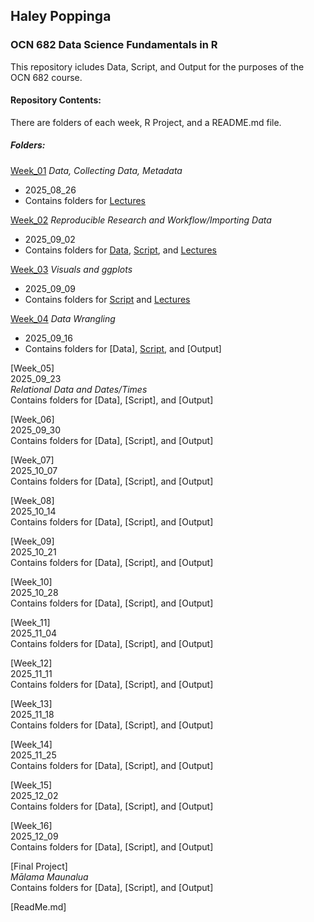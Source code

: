 ## Haley Poppinga
### OCN 682 Data Science Fundamentals in R
This repository icludes Data, Script, and Output for the purposes of the OCN 682 course.

#### Repository Contents:
There are folders of each week, R Project, and a README.md file.
##### Folders:

[Week_01](https://github.com/OCN-682-UH/Poppinga/tree/main/Week_01) _Data, Collecting Data, Metadata_  
* 2025_08_26  
* Contains folders for [Lectures](https://github.com/OCN-682-UH/Poppinga/tree/main/Week_01/Lectures)  


[Week_02](https://github.com/OCN-682-UH/Poppinga/tree/main/Week_02) _Reproducible Research and Workflow/Importing Data_  
* 2025_09_02  
* Contains folders for [Data](https://github.com/OCN-682-UH/Poppinga/tree/main/Week_02/Data), [Script](https://github.com/OCN-682-UH/Poppinga/tree/main/Week_02/Scripts), and [Lectures](https://github.com/OCN-682-UH/Poppinga/tree/main/Week_02/Lectures)


[Week_03](https://github.com/OCN-682-UH/Poppinga/tree/main/Week_03) _Visuals and ggplots_  
* 2025_09_09  
* Contains folders for [Script](https://github.com/OCN-682-UH/Poppinga/tree/main/Week_03/Scripts) and [Lectures](https://github.com/OCN-682-UH/Poppinga/tree/main/Week_03/Lectures)  


[Week_04](https://github.com/OCN-682-UH/Poppinga/tree/main/Week_04) _Data Wrangling_  
* 2025_09_16  
* Contains folders for [Data], [Script](https://github.com/OCN-682-UH/Poppinga/tree/main/Week_04/Scripts), and [Output]  


[Week_05]  
2025_09_23  
_Relational Data and Dates/Times_  
Contains folders for [Data], [Script], and [Output]  

[Week_06]  
2025_09_30  
Contains folders for [Data], [Script], and [Output]

[Week_07]  
2025_10_07  
Contains folders for [Data], [Script], and [Output]

[Week_08]  
2025_10_14  
Contains folders for [Data], [Script], and [Output]

[Week_09]  
2025_10_21  
Contains folders for [Data], [Script], and [Output]

[Week_10]  
2025_10_28  
Contains folders for [Data], [Script], and [Output]

[Week_11]  
2025_11_04  
Contains folders for [Data], [Script], and [Output]

[Week_12]  
2025_11_11  
Contains folders for [Data], [Script], and [Output]

[Week_13]  
2025_11_18  
Contains folders for [Data], [Script], and [Output]

[Week_14]  
2025_11_25  
Contains folders for [Data], [Script], and [Output]

[Week_15]  
2025_12_02  
Contains folders for [Data], [Script], and [Output]

[Week_16]  
2025_12_09  
Contains folders for [Data], [Script], and [Output]

[Final Project]  
_Mālama Maunalua_  
Contains folders for [Data], [Script], and [Output]



[ReadMe.md]  


